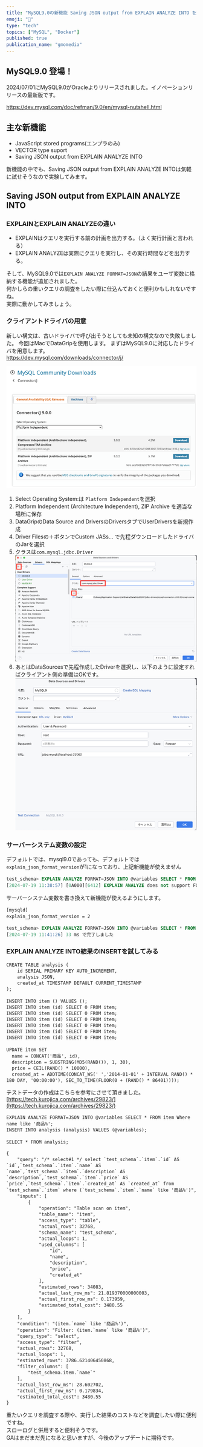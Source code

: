 ```yaml
---
title: "MySQL9.0の新機能 Saving JSON output from EXPLAIN ANALYZE INTO を触ってみる"
emoji: "🐬"
type: "tech"
topics: ["MySQL", "Docker"]
published: true
publication_name: "gmomedia"
---
```


## MySQL9.0 登場！
2024/07/01にMySQL9.0がOracleよりリリースされました。イノベーションリリースの最新版です。  

https://dev.mysql.com/doc/refman/9.0/en/mysql-nutshell.html

## 主な新機能
- JavaScript stored programs(エンプラのみ)
- VECTOR type suport
- Saving JSON output from EXPLAIN ANALYZE INTO

新機能の中でも、Saving JSON output from EXPLAIN ANALYZE INTOは気軽に試せそうなので実験してみます。

## Saving JSON output from EXPLAIN ANALYZE INTO
### EXPLAINとEXPLAIN ANALYZEの違い
- EXPLAINはクエリを実行する前の計画を出力する。（よく実行計画と言われる）
- EXPLAIN ANALYZEは実際にクエリを実行し、その実行時間などを出力する。

そして、MySQL9.0では`EXPLAIN ANALYZE FORMAT=JSON`の結果をユーザ変数に格納する機能が追加されました。  
何かしらの重いクエリの調査をしたい際に仕込んておくと便利かもしれないですね。  
実際に動かしてみましょう。

### クライアントドライバの用意
新しい構文は、古いドライバで呼び出そうとしても未知の構文なので失敗しました。
今回はMacでDataGripを使用します。 まずはMySQL9.0に対応したドライバを用意します。  
https://dev.mysql.com/downloads/connector/j/

![](/images/1f29fa8933d47d/mysql9_driver1.png)

1. Select Operating System:は `Platform Independent`を選択
1. Platform Independent (Architecture Independent), ZIP Archive を適当な場所に保存
1. DataGripのData Source and DriversのDriversタブでUserDriversを新規作成
1. Driver Filesの＋ボタンでCustom JASs... で先程ダウンロードしたドライバのJarを選択
1. クラスは`com.mysql.jdbc.Driver`
![](/images/1f29fa8933d47d/mysql9_driver2.png)
1. あとはDataSourcesで先程作成したDriverを選択し、以下のように設定すればクライアント側の準備はOKです。
![](/images/1f29fa8933d47d/mysql9_driver3.png)


### サーバーシステム変数の設定
デフォルトでは、mysql9.0であっても、デフォルトでは`explain_json_format_version`が1になっており、上記新機能が使えません
```SQL
test_schema> EXPLAIN ANALYZE FORMAT=JSON INTO @variables SELECT * FROM item Where name like '商品%'
[2024-07-19 11:38:57] [0A000][6412] EXPLAIN ANALYZE does not support FORMAT=JSON with explain_json_format_version=1.
```
サーバーシステム変数を書き換えて新機能が使えるようにします。
```sh :my.cnf
[mysqld]
explain_json_format_version = 2
```

```SQL
test_schema> EXPLAIN ANALYZE FORMAT=JSON INTO @variables SELECT * FROM item Where name like '商品%'
[2024-07-19 11:41:26] 33 ms で完了しました
```

### EXPLAIN ANALYZE INTO結果のINSERTを試してみる

```SQL:テストテーブル作成
CREATE TABLE analysis (
    id SERIAL PRIMARY KEY AUTO_INCREMENT,
    analysis JSON,
    created_at TIMESTAMP DEFAULT CURRENT_TIMESTAMP
);

INSERT INTO item () VALUES ();
INSERT INTO item (id) SELECT 0 FROM item;
INSERT INTO item (id) SELECT 0 FROM item;
INSERT INTO item (id) SELECT 0 FROM item;
INSERT INTO item (id) SELECT 0 FROM item;
INSERT INTO item (id) SELECT 0 FROM item;
INSERT INTO item (id) SELECT 0 FROM item;

UPDATE item SET
  name = CONCAT('商品', id),
  description = SUBSTRING(MD5(RAND()), 1, 30),
  price = CEIL(RAND() * 10000),
  created_at = ADDTIME(CONCAT_WS(' ','2014-01-01' + INTERVAL RAND() * 180 DAY, '00:00:00'), SEC_TO_TIME(FLOOR(0 + (RAND() * 86401))));
```
テストデータの作成はこちらを参考にさせて頂きました。
[https://tech.kurojica.com/archives/29823/](https://tech.kurojica.com/archives/29823/)

```SQL:EXPLAIN ANALYZE INTO結果のINSERTを試してみる
EXPLAIN ANALYZE FORMAT=JSON INTO @variables SELECT * FROM item Where name like '商品%';
INSERT INTO analysis (analysis) VALUES (@variables);

SELECT * FROM analysis;
```

```JSON:結果
{
    "query": "/* select#1 */ select `test_schema`.`item`.`id` AS `id`,`test_schema`.`item`.`name` AS `name`,`test_schema`.`item`.`description` AS `description`,`test_schema`.`item`.`price` AS `price`,`test_schema`.`item`.`created_at` AS `created_at` from `test_schema`.`item` where (`test_schema`.`item`.`name` like '商品%')",
    "inputs": [
        {
            "operation": "Table scan on item",
            "table_name": "item",
            "access_type": "table",
            "actual_rows": 32768,
            "schema_name": "test_schema",
            "actual_loops": 1,
            "used_columns": [
                "id",
                "name",
                "description",
                "price",
                "created_at"
            ],
            "estimated_rows": 34083,
            "actual_last_row_ms": 21.819370000000003,
            "actual_first_row_ms": 0.173959,
            "estimated_total_cost": 3480.55
        }
    ],
    "condition": "(item.`name` like '商品%')",
    "operation": "Filter: (item.`name` like '商品%')",
    "query_type": "select",
    "access_type": "filter",
    "actual_rows": 32768,
    "actual_loops": 1,
    "estimated_rows": 3786.621406450868,
    "filter_columns": [
        "test_schema.item.`name`"
    ],
    "actual_last_row_ms": 28.602702,
    "actual_first_row_ms": 0.179834,
    "estimated_total_cost": 3480.55
}
```

重たいクエリを調査する際や、実行した結果のコストなどを調査したい際に便利ですね。  
スローログと併用すると便利そうです。  
GAはまだまだ先になると思いますが、今後のアップデートに期待です。